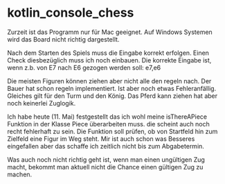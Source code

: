 # kotlin_console_chess
Zurzeit ist das Programm nur für Mac geeignet. Auf Windows Systemen wird
das Board nicht richtig dargestellt.

Nach dem Starten des Spiels muss die Eingabe korrekt erfolgen. Einen Check diesbezüglich muss
ich noch einbauen. Die korrekte Eingabe ist, wenn z.b. von E7 nach E6 gezogen werden soll: e7,e6

Die meisten Figuren können ziehen aber nicht alle den regeln nach. Der Bauer hat schon regeln implementiert.
Ist aber noch etwas Fehleranfällig. Gleiches gilt für den Turm und den König. Das Pferd kann ziehen hat aber noch keinerlei Zuglogik.

Ich habe heute (11. Mai) festgestellt das ich wohl meine isThereAPiece Funktion
in der Klasse Piece überarbeiten muss. die scheint auch noch recht fehlerhaft zu sein. Die Funktion soll prüfen,
ob von Startfeld hin zum Zielfeld eine Figur im Weg steht. Mir ist auch schon was Besseres eingefallen aber das schaffe ich
zeitlich nicht bis zum Abgabetermin.

Was auch noch nicht richtig geht ist, wenn man einen ungültigen Zug macht, bekommt man aktuell nicht die Chance einen gültigen Zug zu machen.









